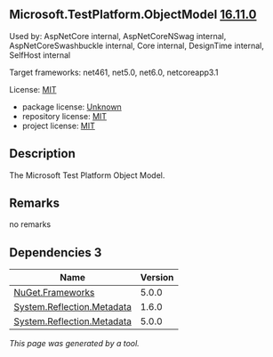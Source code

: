 Microsoft.TestPlatform.ObjectModel [16.11.0](https://www.nuget.org/packages/Microsoft.TestPlatform.ObjectModel/16.11.0)
--------------------

Used by: AspNetCore internal, AspNetCoreNSwag internal, AspNetCoreSwashbuckle internal, Core internal, DesignTime internal, SelfHost internal

Target frameworks: net461, net5.0, net6.0, netcoreapp3.1

License: [MIT](../../../../licenses/mit) 

- package license: [Unknown]() 
- repository license: [MIT](https://github.com/microsoft/vstest) 
- project license: [MIT](https://github.com/microsoft/vstest/) 

Description
-----------
The Microsoft Test Platform Object Model.

Remarks
-----------
no remarks


Dependencies 3
-----------

|Name|Version|
|----------|:----|
|[NuGet.Frameworks](../../../../packages/nuget.org/nuget.frameworks/5.0.0)|5.0.0|
|[System.Reflection.Metadata](../../../../packages/nuget.org/system.reflection.metadata/1.6.0)|1.6.0|
|[System.Reflection.Metadata](../../../../packages/nuget.org/system.reflection.metadata/5.0.0)|5.0.0|

*This page was generated by a tool.*
